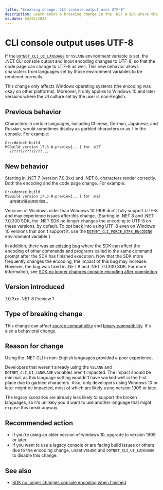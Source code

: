 ```yaml
---
title: "Breaking change: CLI console output uses UTF-8"
description: Learn about a breaking change in the .NET 8 SDK where the encoding for console input and output is now UTF-8.
ms.date: 04/04/2023
---
```

# CLI console output uses UTF-8

If the [`DOTNET_CLI_UI_LANGUAGE`](../../../tools/dotnet-environment-variables.md#dotnet_cli_ui_language) or `VSLANG` environment variable is set, the .NET CLI console output and input encoding changes to UTF-8, so that the code page can change to UTF-8 as well. This new behavior allows characters from languages set by those environment variables to be rendered correctly.

This change only affects Windows operating systems (the encoding was okay on other platforms). Moreover, it only applies to Windows 10 and later versions where the UI culture set by the user is non-English.

## Previous behavior

Characters in certain languages, including Chinese, German, Japanese, and Russian, would sometimes display as garbled characters or as `?` in the console. For example:

```console
C:\>dotnet build
MSBuild version 17.3.0-preview[...] for .NET
  ???????????????...
```

## New behavior

Starting in .NET 7 (version 7.0.3xx) and .NET 8, characters render correctly. Both the encoding and the code page change. For example:

```console
C:\>dotnet build
MSBuild version 17.3.0-preview[...] for .NET
  正在确定要还原的项目…
```

Versions of Windows older than Windows 10 1909 don't fully support UTF-8 and may experience issues after this change. (Starting in .NET 8 and .NET 7.0.300 SDK, the .NET SDK no longer changes the encoding to UTF-8 on these versions, by default. To opt back into using UTF-8 even on Windows 10 versions that don't support it, use the [`DOTNET_CLI_FORCE_UTF8_ENCODING`](../../../tools/dotnet-environment-variables.md#dotnet_cli_force_utf8_encoding) environment variable.)

In addition, there was [an existing bug](https://github.com/dotnet/sdk/issues/30170) where the SDK can affect the encoding of other commands and programs called in the same command prompt after the SDK has finished execution. Now that the SDK more frequently changes the encoding, the impact of this bug may increase. However, the bug was fixed in .NET 8 and .NET 7.0.300 SDK. For more information, see [SDK no longer changes console encoding after completion](console-encoding-fix.md).

## Version introduced

7.0.3xx
.NET 8 Preview 1

## Type of breaking change

This change can affect [source compatibility](../../categories.md#source-compatibility) and [binary compatibility](../../categories.md#binary-compatibility). It's also a [behavioral change](../../categories.md#behavioral-change).

## Reason for change

Using the .NET CLI in non-English languages provided a poor experience.

Developers that weren't already using the `VSLANG` and `DOTNET_CLI_UI_LANGUAGE` variables aren't impacted. The impact should be minimal, as this language setting wouldn't have worked well in the first place due to garbled characters. Also, only developers using Windows 10 or later might be impacted, most of which are likely using version 1909 or later.

The legacy scenarios are already less likely to support the broken languages, so it's unlikely you'd want to use another language that might expose this break anyway.

## Recommended action

- If you're using an older version of windows 10, upgrade to version 1909 or later.
- If you want to use a legacy console or are facing build issues or others due to the encoding change, unset `VSLANG` and `DOTNET_CLI_UI_LANGUAGE` to disable this change.

## See also

- [SDK no longer changes console encoding when finished](console-encoding-fix.md)
